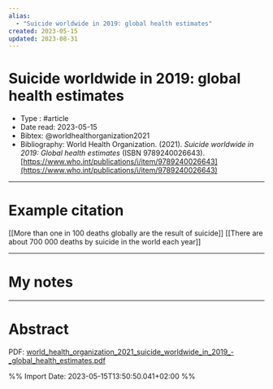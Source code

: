 ```yaml
---
alias:
  - "Suicide worldwide in 2019: global health estimates"
created: 2023-05-15
updated: 2023-08-31
---
```


# Suicide worldwide in 2019: global health estimates

- Type : #article 
- Date read: 2023-05-15
- Bibtex: @worldhealthorganization2021
- Bibliography: World Health Organization. (2021). _Suicide worldwide in 2019: Global health estimates_ (ISBN 9789240026643). [https://www.who.int/publications/i/item/9789240026643](https://www.who.int/publications/i/item/9789240026643)

---
# Example citation

[[More than one in 100 deaths globally are the result of suicide]]
[[There are about 700 000 deaths by suicide in the world each year]]

---
# My notes


---

# Abstract

PDF: [world_health_organization_2021_suicide_worldwide_in_2019_-_global_health_estimates.pdf](file:///Users/oskarflygare/Library/CloudStorage/OneDrive-KarolinskaInstitutet/30-39%20Resources/37%20-%20Personal%20research%20library/zotero-articles/World%20Health%20Organization/world_health_organization_2021_suicide_worldwide_in_2019_-_global_health_estimates.pdf)

%% Import Date: 2023-05-15T13:50:50.041+02:00 %%
